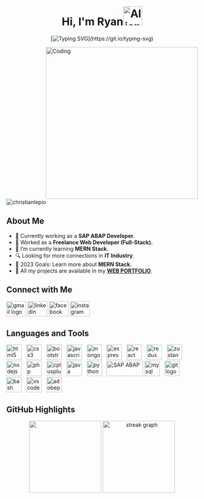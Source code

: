 
<h1 align="center">Hi, I'm Ryan<img src="https://raw.githubusercontent.com/Tarikul-Islam-Anik/Animated-Fluent-Emojis/master/Emojis/Smilies/Alien.png" alt="Alien" width="50" height="50" /></h1>

<div align="center">
  
[![Typing SVG](https://readme-typing-svg.demolab.com?font=Fira+Code&weight=500&pause=1000&color=50FF00&background=000000CC&center=true&multiline=true&random=false&width=435&height=68&lines=A+Passionate+Software+Developer;that+turns+Coffee+into+Logic.)](https://git.io/typing-svg)

</div>

<img align="right" alt="Coding" width="400" src="https://media4.giphy.com/media/qgQUggAC3Pfv687qPC/giphy.gif">

<p align="left"> <img src="https://komarev.com/ghpvc/?username=christianlepio&label=Profile%20views&color=0e75b6&style=flat" alt="christianlepio" /> </p>

<h2 align="left">About Me</h2>

- 💼 Currently working as a **SAP ABAP Developer.**
- 💼 Worked as a **Freelance Web Developer (Full-Stack).**
- 🌱 I’m currently learning **MERN Stack.**
- 🔍 Looking for more connections in **IT Industry**.
- 🥅 2023 Goals: Learn more about **MERN Stack.**
- 👀 All my projects are available in my **[WEB PORTFOLIO](https://christianlepio.github.io/prtflio/)**.

<h2 align="left">Connect with Me</h2>
<div align="left">
  <a href="mailto:rylepio79@gmail.com" target="_blank">
    <img src="https://raw.githubusercontent.com/maurodesouza/profile-readme-generator/master/src/assets/icons/social/gmail/default.svg" width="52" height="40" alt="gmail logo"  /></a>
  <a href="https://linkedin.com/in/ryan-christian-lepio-b74885234" target="_blank">
    <img src="https://raw.githubusercontent.com/maurodesouza/profile-readme-generator/master/src/assets/icons/social/linkedin/default.svg" width="52" height="40" alt="linkedin logo"  /></a>
  <a href="https://fb.com/ryanchristyan.lepio" target="_blank">
    <img src="https://raw.githubusercontent.com/maurodesouza/profile-readme-generator/master/src/assets/icons/social/facebook/default.svg" width="52" height="40" alt="facebook logo"  /></a>
  <a href="https://instagram.com/l_e_p_i_o" target="_blank">
    <img src="https://raw.githubusercontent.com/maurodesouza/profile-readme-generator/master/src/assets/icons/social/instagram/default.svg" width="52" height="40" alt="instagram logo"  /></a>
</div>

<h2 align="left">Languages and Tools</h2>
<div align="left">
  <img src="https://skillicons.dev/icons?i=html" height="40" alt="html5 logo"  />
  <img width="5" />
  <img src="https://skillicons.dev/icons?i=css" height="40" alt="css3 logo"  />
  <img width="5" />
  <img src="https://skillicons.dev/icons?i=bootstrap" height="40" alt="bootstrap logo"  />
  <img width="5" />
  <img src="https://skillicons.dev/icons?i=js" height="40" alt="javascript logo"  />
  <img width="5" />
  <img src="https://skillicons.dev/icons?i=mongodb" height="40" alt="mongodb logo"  />
  <img width="5" />
  <img src="https://skillicons.dev/icons?i=express" height="40" alt="express logo"  />
  <img width="5" />
  <img src="https://skillicons.dev/icons?i=react" height="40" alt="react logo"  />
  <img width="5" />
  <img src="https://skillicons.dev/icons?i=redux" height="40" alt="redux logo"  />
  <img width="5" />
  <img src="https://github.com/pmndrs/zustand/blob/main/examples/demo/public/logo192.png" height="40" alt="zustand logo"  />
  <img width="5" />
  <img src="https://skillicons.dev/icons?i=nodejs" height="40" alt="nodejs logo"  />
  <img width="5" />
  <img src="https://skillicons.dev/icons?i=php" height="40" alt="php logo"  />
  <img width="5" />
  <img src="https://skillicons.dev/icons?i=cpp" height="40" alt="cplusplus logo"  />
  <img width="5" />
  <img src="https://skillicons.dev/icons?i=java" height="40" alt="java logo"  />
  <img width="5" />
  <img src="https://skillicons.dev/icons?i=py" height="40" alt="python logo"  />
  <img width="5" />
  <img src="https://logodix.com/logo/80119.png" height="40" width="96" alt="SAP ABAP"/>
  <img src="https://skillicons.dev/icons?i=mysql" height="40" alt="mysql logo"  />
  <img width="5" />
  <img src="https://skillicons.dev/icons?i=git" height="40" alt="git logo"  />
  <img width="5" />
  <img src="https://skillicons.dev/icons?i=bash" height="40" alt="bash logo"  />
  <img width="5" />
  <img src="https://skillicons.dev/icons?i=vscode" height="40" alt="vscode logo"  />
  <img width="5" />
  <img src="https://skillicons.dev/icons?i=ps" height="40" alt="adobephotoshop logo"  />
</div>

<h2 align="left">GitHub Highlights</h2>
<div align="center">
  <img src="http://github-profile-summary-cards.vercel.app/api/cards/repos-per-language?username=christianlepio&theme=blue_green" height="190" />
  <img src="https://streak-stats.demolab.com?user=christianlepio&locale=en&mode=daily&theme=github_dark&hide_border=false&border_radius=25&order=3" height="190" alt="streak graph"  />
</div>
